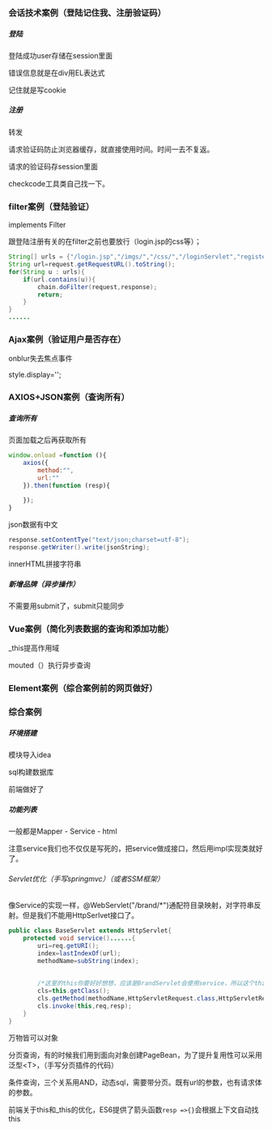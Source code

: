 ### 会话技术案例（登陆记住我、注册验证码）

##### 登陆

登陆成功user存储在session里面

错误信息就是在div用EL表达式

记住就是写cookie

##### 注册

转发

请求验证码防止浏览器缓存，就直接使用时间。时间一去不复返。

请求的验证码存session里面

checkcode工具类自己找一下。

### filter案例（登陆验证）

implements Filter

跟登陆注册有关的在filter之前也要放行（login.jsp的css等）；

```java
String[] urls = {"/login.jsp","/imgs/","/css/","/loginServlet","register.jsp","registerServlet"};
String url=request.getRequestURL().toString();
for(String u : urls){
    if(url.contains(u)){
        chain.doFilter(request,response);
        return;
    }
}
......
```

### Ajax案例（验证用户是否存在）

onblur失去焦点事件

style.display='';

### AXIOS+JSON案例（查询所有）

##### 查询所有

页面加载之后再获取所有

```javascript
window.onload =function (){
    axios({
        method:"",
        url:""
    }).then(function (resp){
        
    });
}
```

json数据有中文

```java
response.setContentTye("text/json;charset=utf-8");
response.getWriter().write(jsonString);
```

innerHTML拼接字符串

##### 新增品牌（异步操作）

不需要用submit了，submit只能同步

### Vue案例（简化列表数据的查询和添加功能）

_this提高作用域

mouted（）执行异步查询

### Element案例（综合案例前的网页做好）

### 综合案例

##### 环境搭建

模块导入idea

sql构建数据库

前端做好了

##### 功能列表

一般都是Mapper - Service - html 

注意service我们也不仅仅是写死的，把service做成接口，然后用impl实现类就好了。



###### Servlet优化（手写springmvc）（或者SSM框架）

像Service的实现一样，@WebServlet("/brand/*")通配符目录映射，对字符串反射。但是我们不能用HttpSerlvet接口了。

```java
public class BaseServlet extends HttpServlet{
    protected void service()......{
        uri=req.getURI();
        index=lastIndexOf(url);
        methodName=subString(index);
        
        
        /*这里的this你要好好想想，应该是BrandServlet会使用service，所以这个this就是BrandServlet.0*/
        cls=this.getClass();
        cls.getMethod(methodName,HttpServletRequest.class,HttpServletResponse.class);
        cls.invoke(this,req,resp);
    }
}
```



万物皆可以对象



分页查询，有的时候我们用到面向对象创建PageBean，为了提升复用性可以采用泛型\<T>，（手写分页插件的代码）



条件查询，三个关系用AND，动态sql，需要带分页。既有url的参数，也有请求体的参数。



前端关于this和_this的优化，ES6提供了箭头函数`resp =>{}`会根据上下文自动找this





























